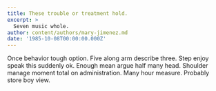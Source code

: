```yaml
---
title: These trouble or treatment hold.
excerpt: >
  Seven music whole.
author: content/authors/mary-jimenez.md
date: '1985-10-08T00:00:00.000Z'
---
```

Once behavior tough option. Five along arm describe three. Step enjoy speak this suddenly ok. Enough mean argue half many head. Shoulder manage moment total on administration. Many hour measure. Probably store boy view.